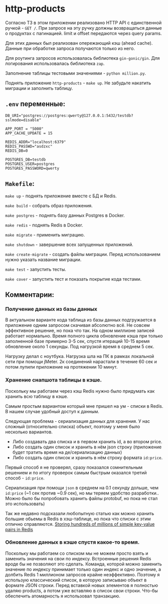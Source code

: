 
# http-products

Согласно ТЗ в этом приложении реализовано HTTP API с единственной ручкой - `GET /`. 
При запросе на эту ручку должны возвращаться данные о продуктах с пагинацией. limit и offset передаются через query params.

Для этих данных был реализован опережающий кэш (ahead cache). Данные при обработке запроса получаются только из него.

Для роутинга запросов использовалась библиотека `gin-gonic/gin`. 
Для логирования использовалась библиотека `zap`.

Заполнение таблицы тестовыми значениями - `python million.py`.

Поднять приложение `http-products` - `make up`. Не забудьте накатить миграции и заполнить таблицу.

## `.env` переменные:

```
DB_URI="postgres://postgres:qwerty@127.0.0.1:5432/testdb?sslmode=disable"

APP_PORT = "5000"
APP_CACHE_UPDATE = 15

REDIS_ADDR="localhost:6379"
REDIS_PASSWD="asdzxc"
REDIS_DB=0

POSTGRES_DB=testdb
POSTGRES_USER=postgres
POSTGRES_PASSWORD=qwerty
```

## `Makefile`:

`make up` - поднять приложение вместе с БД и Redis.

`make build` - собрать образ приложения.

`make postgres` - поднять базу данных Postgres в Docker.

`make redis` - поднять Redis в Docker.

`make migrate` - применить миграцию.

`make shutdown` - завершение всех запущенных приложений.

`make create-migrate` - создать файлы миграции. Перед использованием нужно указать название миграции.

`make test` - запустить тесты.

`make cover` - запустить тест и показать покрытие кода тестами.

## Комментарии:

### Получение данных из базы данных

В актуальном варианте кода таблица из базы данных подгружается в приложение одним запросом скачивая абсолютно всё. Не совсем эффективное решение, но пока что так. На одном миллионе записей работает нормально. Время полного цикла обновление кэша при только заполненной базе примерно 3-5 сек, спустя итераций 10-15 время обновление около 1 секунды. Под нагрузкой время в среднем 5 сек.

Нагрузку делал с ноутбука. Нагрузка шла на ПК в рамках локальной сети при помощи jMeter. 2к соединений нарастали в течение 60 сек и потом лупили приложение на протяжении 10 минут.

### Хранение снапшота таблицы в кэше.

Поскольку мы работаем через кэш Redis нужно было придумать как хранить всю таблицу в кэше.

Самым простым вариантом который мне пришел на ум - списки в Redis. В нашем случае удобный доступ к данным.

Следующая проблема - сериализация данных для хранения. У нас сложный (относительно списка) объект, поэтому у меня было несколько вариантов.
- Либо создавать два списка и в первом хранить id, а во втором price.
- Либо создать один список и хранить в нём json строку (приложение будет тратить время на де/сериализацию данных)
- Либо создать один список и хранить в нём строку формата `id:price`.

Первый способ я не проверял, сразу показался сомнительным решением и по итогу проверок самым быстрым оказался третий способ - `id:price`.

Сериализация при помощи `json` в среднем на 0.1 секунду дольше, чем `id:price` (~1 сек против ~0.9 сек), но мы теряем удобство разработки.. Можно было бы попробовать хранить файлы protobuf, но пока не стал это использовать)

Так же недавно подсказали любопытную статью как можно хранить большие обьемы в Redis в хэш-таблице, но пока что списки с этим отлично справляются. [Storing hundreds of millions of simple key-value pairs in Redis](https://instagram-engineering.com/storing-hundreds-of-millions-of-simple-key-value-pairs-in-redis-1091ae80f74c)

### Обновление данных в кэше спустя какое-то время.

Поскольку мы работаем со списком мы не можем просто взять и заменить значения на свои по индексу. Встроенные решения Redis вроде бы не позволяют это сделать. Команда, которой можно заменить значение по индексу принимает только один индекс и одно значение, а долбить Redis 1 миллионом запросов крайне неэффективно. Поэтому я использую классический список, в которую записываю объект в формате JSON строки. Перед вставкой новых элементов я полностью удаляю products, а потом уже вставляю в список свои строки. Что-бы обеспечить атомарность я использовал транзакцию.